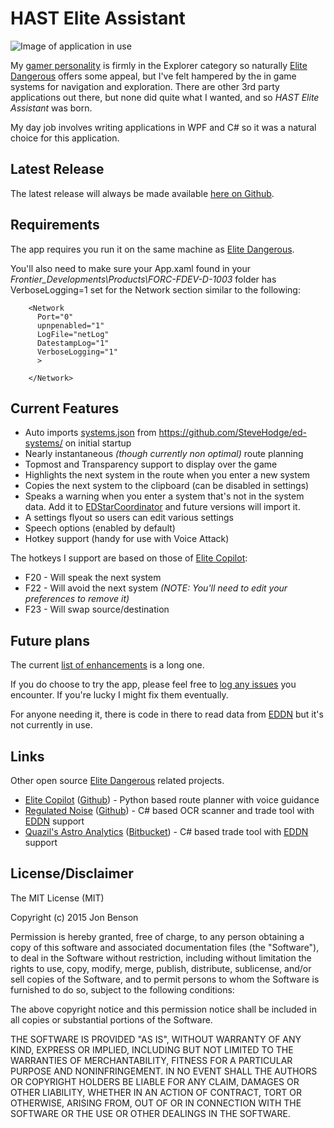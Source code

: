 HAST Elite Assistant
====================

![Image of application in use](http://i.imgur.com/lt6uSUh.png)

My [gamer personality](http://en.wikipedia.org/wiki/Bartle_Test) is firmly in the Explorer category so naturally [Elite Dangerous](https://www.elitedangerous.com/) offers some appeal, but I've felt hampered by the in game systems for navigation and exploration.  There are other 3rd party applications out there, but none did quite what I wanted, and so *HAST Elite Assistant* was born.

My day job involves writing applications in WPF and C# so it was a natural choice for this application.  

Latest Release
--------------
The latest release will always be made available [here on Github](https://github.com/hastarin/HAST-Elite-Assistant/releases).

Requirements
------------
The app requires you run it on the same machine as [Elite Dangerous](https://www.elitedangerous.com/).

You'll also need to make sure your App.xaml found in your *Frontier_Developments\Products\FORC-FDEV-D-1003* folder has VerboseLogging=1 set for the Network section similar to the following:
```
	<Network
	  Port="0"
      upnpenabled="1"
	  LogFile="netLog"
	  DatestampLog="1"
	  VerboseLogging="1"
	  >

	</Network>
```

Current Features
----------------
* Auto imports [systems.json](https://github.com/SteveHodge/ed-systems/blob/master/systems.json) from https://github.com/SteveHodge/ed-systems/ on initial startup
* Nearly instantaneous *(though currently non optimal)* route planning
* Topmost and Transparency support to display over the game
* Highlights the next system in the route when you enter a new system
* Copies the next system to the clipboard (can be disabled in settings)
* Speaks a warning when you enter a system that's not in the system data.  Add it to [EDStarCoordinator](http://edstarcoordinator.com/) and future versions will import it.
* A settings flyout so users can edit various settings
* Speech options (enabled by default)
* Hotkey support (handy for use with Voice Attack)

The hotkeys I support are based on those of [Elite Copilot](https://github.com/w0nk0/Elite-Copilot):
* F20 - Will speak the next system
* F22 - Will avoid the next system *(NOTE: You'll need to edit your preferences to remove it)*
* F23 - Will swap source/destination

Future plans
------------
The current [list of enhancements](https://github.com/hastarin/HAST.Elite.Dangerous.DataAssistant/issues?q=is%3Aopen+is%3Aissue+label%3Aenhancement) is a long one.

If you do choose to try the app, please feel free to [log any issues](https://github.com/hastarin/HAST.Elite.Dangerous.DataAssistant/issues) you encounter.  If you're lucky I might fix them eventually.

For anyone needing it, there is code in there to read data from [EDDN](https://github.com/jamesremuscat/EDDN/wiki) but it's not currently in use.

Links
-----
Other open source [Elite Dangerous](https://www.elitedangerous.com/) related projects.

* [Elite Copilot](https://www.facebook.com/EliteCopilot) ([Github](https://github.com/w0nk0/Elite-Copilot)) - Python based route planner with voice guidance
* [Regulated Noise](https://forums.frontier.co.uk/showthread.php?t=86908) ([Github](https://github.com/stringandstickytape/RegulatedNoise)) - C# based OCR scanner and trade tool with [EDDN](https://github.com/jamesremuscat/EDDN/wiki) support
* [Quazil's Astro Analytics](https://forums.frontier.co.uk/showthread.php?t=89963) ([Bitbucket](https://bitbucket.org/Quazil/astroanalytics/)) - C# based trade tool with [EDDN](https://github.com/jamesremuscat/EDDN/wiki) support


License/Disclaimer
----------

﻿The MIT License (MIT)

Copyright (c) 2015 Jon Benson

Permission is hereby granted, free of charge, to any person obtaining a copy
of this software and associated documentation files (the "Software"), to deal
in the Software without restriction, including without limitation the rights
to use, copy, modify, merge, publish, distribute, sublicense, and/or sell
copies of the Software, and to permit persons to whom the Software is
furnished to do so, subject to the following conditions:

The above copyright notice and this permission notice shall be included in all
copies or substantial portions of the Software.

THE SOFTWARE IS PROVIDED "AS IS", WITHOUT WARRANTY OF ANY KIND, EXPRESS OR
IMPLIED, INCLUDING BUT NOT LIMITED TO THE WARRANTIES OF MERCHANTABILITY,
FITNESS FOR A PARTICULAR PURPOSE AND NONINFRINGEMENT. IN NO EVENT SHALL THE
AUTHORS OR COPYRIGHT HOLDERS BE LIABLE FOR ANY CLAIM, DAMAGES OR OTHER
LIABILITY, WHETHER IN AN ACTION OF CONTRACT, TORT OR OTHERWISE, ARISING FROM,
OUT OF OR IN CONNECTION WITH THE SOFTWARE OR THE USE OR OTHER DEALINGS IN THE
SOFTWARE.
